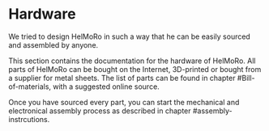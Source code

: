 # Hardware

We tried to design HelMoRo in such a way that he can be easily sourced and assembled by anyone.   

This section contains the documentation for the hardware of HelMoRo. All parts of HelMoRo can be bought on the Internet, 3D-printed or bought from a supplier for metal sheets.
The list of parts can be found in chapter #Bill-of-materials, with a suggested online source. 

Once you have sourced every part, you can start the mechanical and electronical assembly process as described in chapter #assembly-instrcutions.

